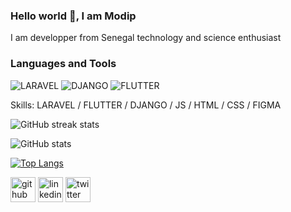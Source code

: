 ### Hello world 👋, I am Modip

I am developper from Senegal technology and science enthusiast

### Languages and Tools

![LARAVEL](https://img.shields.io/badge/-Laravel-090909?style-for-the-badge&logo=laravel&logoColor=47c5FB)
![DJANGO](https://img.shields.io/badge/-Django-090909?style-for-the-badge&logo=django&logoColor=47c5FB)
![FLUTTER](https://img.shields.io/badge/-Flutter-090909?style-for-the-badge&logo=flutter&logoColor=47c5FB)

Skills: LARAVEL / FLUTTER / DJANGO / JS / HTML / CSS / FIGMA

 
![GitHub streak stats](https://github-readme-streak-stats.herokuapp.com/?user=modip)  


![GitHub stats](https://github-readme-stats.vercel.app/api?username=modip&show_icons=true)  


[![Top Langs](https://github-readme-stats.vercel.app/api/top-langs/?username=modip)](https://github.com/anuraghazra/github-readme-stats)

[<img src='https://cdn.jsdelivr.net/npm/simple-icons@3.0.1/icons/github.svg' alt='github' height='40'>](https://github.com/modip)  [<img src='https://cdn.jsdelivr.net/npm/simple-icons@3.0.1/icons/linkedin.svg' alt='linkedin' height='40'>](https://www.linkedin.com/in/modip/)  [<img src='https://cdn.jsdelivr.net/npm/simple-icons@3.0.1/icons/twitter.svg' alt='twitter' height='40'>](https://twitter.com/@mordip6) 
